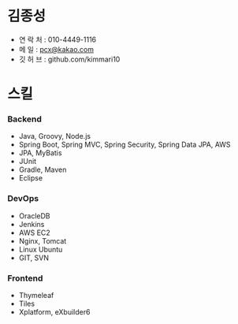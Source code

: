 # 김종성

* 연 락 처 : 010-4449-1116
* 메    일 : pcx@kakao.com
* 깃 허 브 : github.com/kimmari10

# 스킬
### Backend
* Java, Groovy, Node.js
* Spring Boot, Spring MVC, Spring Security, Spring Data JPA, AWS
* JPA, MyBatis
* JUnit
* Gradle, Maven
* Eclipse

### DevOps
* OracleDB
* Jenkins
* AWS EC2
* Nginx, Tomcat
* Linux Ubuntu
* GIT, SVN

### Frontend
* Thymeleaf
* Tiles
* Xplatform, eXbuilder6

